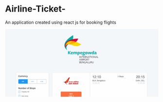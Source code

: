 # Airline-Ticket-
An application created using react js for booking flights

![](flight-ticket.gif)

